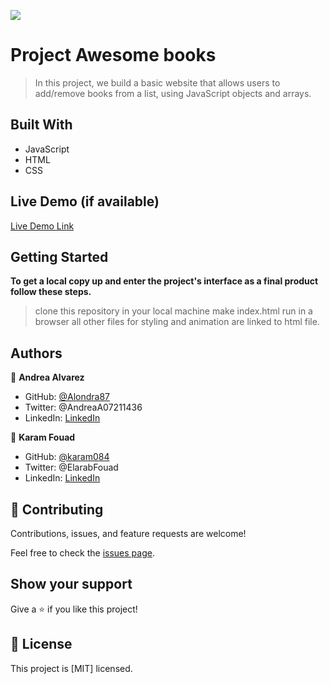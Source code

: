 ![](https://img.shields.io/badge/Microverse-blueviolet)

# Project Awesome books

> In this project, we build a basic website that allows users to add/remove books from a list, using JavaScript objects and arrays.

## Built With

- JavaScript
- HTML 
- CSS

## Live Demo (if available)

[Live Demo Link](https://livedemo.com)


## Getting Started

**To get a local copy up and enter the project's interface as a final product follow these steps.**
> clone this repository in your local machine
> make index.html run in a browser
> all other files for styling and animation are linked to html file.


## Authors

👤 **Andrea Alvarez**


- GitHub: [@Alondra87](https://github.com/Alondra87)
- Twitter: @AndreaA07211436
- LinkedIn: [LinkedIn](https://www.linkedin.com/in/andrea-a-384903224/)

👤 **Karam Fouad**

- GitHub: [@karam084](https://github.com/karam084)
- Twitter: @ElarabFouad
- LinkedIn: [LinkedIn](https://linkedin.com/in/linkedinhandle)

## 🤝 Contributing

Contributions, issues, and feature requests are welcome!

Feel free to check the [issues page](../../issues/).

## Show your support

Give a ⭐️ if you like this project!

## 📝 License

This project is [MIT] licensed.
